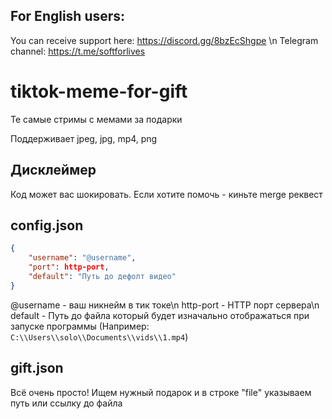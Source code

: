 ## For English users:
You can receive support here: https://discord.gg/8bzEcShgpe \n
Telegram channel: https://t.me/softforlives
# tiktok-meme-for-gift
Те самые стримы с мемами за подарки

Поддерживает jpeg, jpg, mp4, png

## Дисклеймер
Код может вас шокировать. Если хотите помочь - киньте merge реквест

## config.json
```json
{
    "username": "@username",
    "port": http-port,
    "default": "Путь до дефолт видео"
}
```
@username - ваш никнейм в тик токе\n
http-port - HTTP порт сервера\n
default - Путь до файла который будет изначально отображаться при запуске программы (Например: `C:\\Users\\solo\\Documents\\vids\\1.mp4`)

## gift.json
Всё очень просто! Ищем нужный подарок и в строке "file" указываем путь или ссылку до файла
